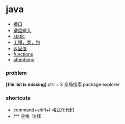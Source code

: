 # java
- [接口](https://github.com/ScottXiong/java/blob/master/files/interface.md)
- [键盘输入](https://github.com/ScottXiong/java/blob/master/files/tap.md)
- [static](https://github.com/ScottXiong/java/blob/master/files/static.md)
- [工程，类，包](https://github.com/ScottXiong/java/blob/master/files/project.md)
- [返回值](https://github.com/ScottXiong/java/blob/master/files/RETURN.MD)
- [functions](https://github.com/ScottXiong/java/blob/master/files/functions.md)
- [attentions]()

### problem
**[file list is missing]**:ctrl + 3 全局搜索 package explorer
### shortcuts
- command+shift+f 格式化代码
- /** 空格  注释
